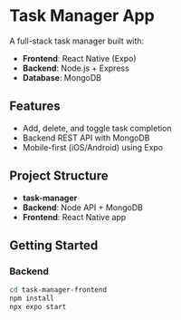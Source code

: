 # Task Manager App

A full-stack task manager built with:

- **Frontend**: React Native (Expo)
- **Backend**: Node.js + Express
- **Database**: MongoDB

## Features
- Add, delete, and toggle task completion
- Backend REST API with MongoDB
- Mobile-first (iOS/Android) using Expo

## Project Structure
- **task-manager**
- **Backend**: Node API + MongoDB
- **Frontend**: React Native app


## Getting Started

### Backend
```bash
cd task-manager-frontend
npm install
npx expo start

